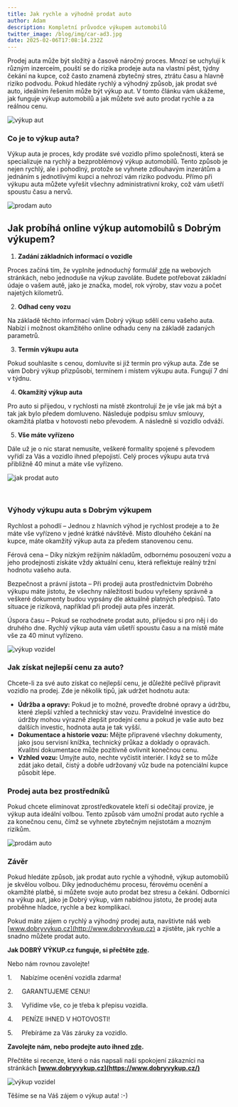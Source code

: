 ```yaml
---
title: Jak rychle a výhodně prodat auto
author: Adam
description: Kompletní průvodce výkupem automobilů
twitter_image: /blog/img/car-ad3.jpg
date: 2025-02-06T17:08:14.232Z
---
```



Prodej auta může být složitý a časově náročný proces. Mnozí se uchylují k různým inzerceím, pouští se do rizika prodeje auta na vlastní pěst, týdny čekání na kupce, což často znamená zbytečný stres, ztrátu času a hlavně riziko podvodu. Pokud hledáte rychlý a výhodný způsob, jak prodat své auto, ideálním řešením může být výkup aut. V tomto článku vám ukážeme, jak funguje výkup automobilů a jak můžete své auto prodat rychle a za reálnou cenu.

![výkup aut](/blog/img/sell-5301472_1920.jpg)

### Co je to výkup auta?

Výkup auta je proces, kdy prodáte své vozidlo přímo společnosti, která se specializuje na rychlý a bezproblémový výkup automobilů. Tento způsob je nejen rychlý, ale i pohodlný, protože se vyhnete zdlouhavým inzerátům a jednáním s jednotlivými kupci a nehrozí vám riziko podvodu. Přímo při výkupu auta můžete vyřešit všechny administrativní kroky, což vám ušetří spoustu času a nervů.

![prodam auto](/blog/img/info-icon.png)

## Jak probíhá online výkup automobilů s Dobrým výkupem?

1. **Zadání základních informací o vozidle** 

Proces začíná tím, že vyplníte jednoduchý formulář [zde](http://www.dobryvykup.cz) na webových stránkách, nebo jednoduše na výkup zavoláte. Budete potřebovat základní údaje o vašem autě, jako je značka, model, rok výroby, stav vozu a počet najetých kilometrů.

2. **Odhad ceny vozu** 

Na základě těchto informací vám Dobrý výkup sdělí cenu vašeho auta. Nabízí i možnost okamžitého online odhadu ceny na základě zadaných parametrů.

3. **Termín výkupu auta** 

Pokud souhlasíte s cenou, domluvíte si již termín pro výkup auta. Zde se vám Dobrý výkup přizpůsobí, termínem i místem výkupu auta. Fungují 7 dní v týdnu.

4. **Okamžitý výkup auta**

Pro auto si přijedou, v rychlosti na místě zkontrolují že je vše jak má být a tak jak bylo předem domluveno. Následuje podpisu smluv smlouvy, okamžitá platba v hotovosti nebo převodem. A následně si vozidlo odváží. 

5. **Vše máte vyřízeno**

Dále už je o nic starat nemusíte, veškeré formality spojené s převodem vyřídí za Vás a vozidlo ihned přepojistí. Celý proces výkupu auta trvá přibližně 40 minut a máte vše vyřízeno.

![jak prodat auto](/blog/img/octaii-face.jpeg)

 

### Výhody výkupu auta s Dobrým výkupem

Rychlost a pohodlí – Jednou z hlavních výhod je rychlost prodeje a to že máte vše vyřízeno v jedné krátké návštěvě. Místo dlouhého čekání na kupce, máte okamžitý výkup auta za předem stanovenou cenu.

Férová cena – Díky nízkým režijním nákladům, odbornému posouzení vozu a jeho prodejnosti získáte vždy aktuální cenu, která reflektuje reálný tržní hodnotu vašeho auta.

Bezpečnost a právní jistota – Při prodeji auta prostřednictvím Dobrého výkupu máte jistotu, že všechny náležitosti budou vyřešeny správně a veškeré dokumenty budou vypsány dle aktuálně platných předpisů. Tato situace je riziková, například při prodeji auta přes inzerát.

Úspora času – Pokud se rozhodnete prodat auto, přijedou si pro něj i do druhého dne. Rychlý výkup auta vám ušetří spoustu času a na místě máte vše za 40 minut vyřízeno. 

![výkup vozidel](/blog/img/investment-5896895_1920.jpg)

### Jak získat nejlepší cenu za auto?

Chcete-li za své auto získat co nejlepší cenu, je důležité pečlivě připravit vozidlo na prodej. Zde je několik tipů, jak udržet hodnotu auta:

* **Údržba a opravy:** Pokud je to možné, proveďte drobné opravy a údržbu, které zlepší vzhled a technický stav vozu. Pravidelné investice do údržby mohou výrazně zlepšit prodejní cenu a pokud je vaše auto bez dalších investic, hodnota auta je tak vyšší.
* **Dokumentace a historie vozu:** Mějte připravené všechny dokumenty, jako jsou servisní knížka, technický průkaz a doklady o opravách. Kvalitní dokumentace může pozitivně ovlivnit konečnou cenu.
* **Vzhled vozu:** Umyjte auto, nechte vyčistit interiér. I když se to může zdát jako detail, čistý a dobře udržovaný vůz bude na potenciální kupce působit lépe.



### Prodej auta bez prostředníků

Pokud chcete eliminovat zprostředkovatele kteří si odečítají provize, je výkup auta ideální volbou. Tento způsob vám umožní prodat auto rychle a za konečnou cenu, čímž se vyhnete zbytečným nejistotám a mozným rizikům.

![prodám auto](/blog/img/skoda-fabia-2000-2007-2.png)

### Závěr

Pokud hledáte způsob, jak prodat auto rychle a výhodně, výkup automobilů je skvělou volbou. Díky jednoduchému procesu, férovému ocenění a okamžité platbě, si můžete svoje auto prodat bez stresu a čekání. Odborníci na výkup aut, jako je Dobrý výkup, vám nabídnou jistotu, že prodej auta proběhne hladce, rychle a bez komplikací.

Pokud máte zájem o rychlý a výhodný prodej auta, navštivte náš web [www.dobryvykup.cz](http://www.dobryvykup.cz) a zjistěte, jak rychle a snadno můžete prodat auto.

**Jak DOBRÝ VÝKUP.cz funguje, si přečtěte [zde](https://www.dobryvykup.cz/blog/2021/06/mobiln%C3%AD-v%C3%BDkup-cesta-jak-nejl%C3%A9pe-prodat-auto).**

Nebo nám rovnou zavolejte!

1.     Nabízíme ocenění vozidla zdarma!

2.     GARANTUJEME CENU!

3.     Vyřídíme vše, co je třeba k přepisu vozidla.

4.     PENÍZE IHNED V HOTOVOSTI!

5.     Přebíráme za Vás záruky za vozidlo.

**Zavolejte nám, nebo prodejte auto ihned [zde](https://www.dobryvykup.cz/#bottom).**

Přečtěte si recenze, které o nás napsali naši spokojení zákazníci na stránkách **[www.dobryvykup.cz](https://www.dobryvykup.cz/)**

![výkup vozidel](/blog/img/car-ad3.jpg)

Těšíme se na Váš zájem o výkup auta! :-)